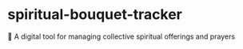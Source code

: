 # spiritual-bouquet-tracker
💐 A digital tool for managing collective spiritual offerings and prayers
